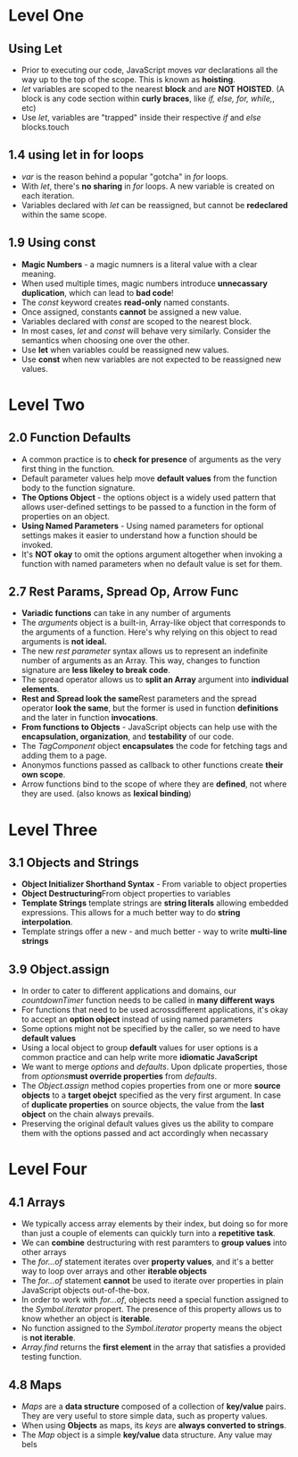 # Level One

## Using Let

*   Prior to executing our code, JavaScript moves _var_ declarations all the way up to the top of the scope. This is known as **hoisting**.
*   _let_ variables are scoped to the nearest **block** and are **NOT HOISTED**. (A block is any code section within **curly braces**, like _if, else, for, while,_, etc)
*   Use _let_, variables are "trapped" inside their respective _if_ and _else_ blocks.touch

## 1.4 using let in for loops

*   _var_ is the reason behind a popular "gotcha" in _for_ loops.
*   With _let_, there's **no sharing** in _for_ loops. A new variable is created on each iteration.
*   Variables declared with _let_ can be reassigned, but cannot be **redeclared** within the same scope.

## 1.9 Using const

*   **Magic Numbers** - a magic numners is a literal value with a clear meaning.
*   When used multiple times, magic numbers introduce **unnecassary duplication**, which can lead to **bad code**!
*   The _const_ keyword creates **read-only** named constants.
*   Once assigned, constants **cannot** be assigned a new value.
*   Variables declared with _const_ are scoped to the nearest block.
*   In most cases, _let_ and _const_ will behave very similarly. Consider the semantics when choosing one over the other.
*   Use **let** when variables could be reassigned new values.
*   Use **const** when new variables are not expected to be reassigned new values.

# Level Two

## 2.0 Function Defaults

*   A common practice is to **check for presence** of arguments as the very first thing in the function.
*   Default parameter values help move **default values** from the function body to the function signature.
*   **The Options Object** - the options object is a widely used pattern that allows user-defined settings to be passed to a function in the form of properties on an object.
*   **Using Named Parameters** - Using named parameters for optional settings makes it easier to understand how a function should be invoked.
*   It's **NOT okay** to omit the options argument altogether when invoking a function with named parameters when no default value is set for them.

## 2.7 Rest Params, Spread Op, Arrow Func

*   **Variadic functions** can take in any number of arguments
*   The _arguments_ object is a built-in, Array-like object that corresponds to the arguments of a function. Here's why relying on this object to read arguments is **not ideal.**
*   The new _rest parameter_ syntax allows us to represent an indefinite number of arguments as an Array. This way, changes to function signature are **less likeley to break code**.
*   The spread operator allows us to **split an Array** argument into **individual elements**.
*   **Rest and Spread look the same**Rest parameters and the spread operator **look the same**, but the former is used in function **definitions** and the later in function **invocations**.
*   **From functions to Objects** - JavaScript objects can help use with the **encapsulation, organization**, and **testability** of our code.
*   The _TagComponent_ object **encapsulates** the code for fetching tags and adding them to a page.
*   Anonymos functions passed as callback to other functions create **their own scope**.
*   Arrow functions bind to the scope of where they are **defined**, not where they are used. (also knows as **lexical binding**)

# Level Three

## 3.1 Objects and Strings

*   **Object Initializer Shorthand Syntax** - From variable to object properties
*   **Object Destructuring**From object properties to variables
*   **Template Strings** template strings are **string literals** allowing embedded expressions. This allows for a much better way to do **string interpolation**.
*   Template strings offer a new - and much better - way to write **multi-line strings**

## 3.9 Object.assign

*   In order to cater to different applications and domains, our _countdownTimer_ function needs to be called in **many different ways**
*   For functions that need to be used acrossdifferent applications, it's okay to accept an **option object** instead of using named parameters
*   Some options might not be specified by the caller, so we need to have **default values**
*   Using a local object to group **default** values for user options is a common practice and can help write more **idiomatic JavaScript**
*   We want to merge _options_ and _defaults_. Upon dplicate properties, those from _options_**must override properties** from _defaults_.
*   The _Object.assign_ method copies properties from one or more **source objects** to a **target obejct** specified as the very first argument. In case of **duplicate properties** on source objects, the value from the **last object** on the chain always prevails.
*   Preserving the original default values gives us the ability to compare them with the options passed and act accordingly when necassary

# Level Four

## 4.1 Arrays

*   We typically access array elements by their index, but doing so for more than just a couple of elements can quickly turn into a **repetitive task**.
*   We can **combine** destructuring with rest paramters to **group values** into other arrays
*   The _for...of_ statement iterates over **property values**, and it's a better way to loop over arrays and other **iterable objects**
*   The _for...of_ statement **cannot** be used to iterate over properties in plain JavaScript objects out-of-the-box.
*   In order to work with _for...of_, objects need a special function assigned to the _Symbol.iterator_ propert. The presence of this property allows us to know whether an object is **iterable**.
*   No function assigned to the _Symbol.iterator_ property means the object is **not iterable**.
*   _Array.find_ returns the **first element** in the array that satisfies a provided testing function.

## 4.8 Maps

*   _Maps_ are a **data structure** composed of a collection of **key/value** pairs. They are very useful to store simple data, such as property values.
*   When using **Objects** as maps, its _keys_ are **always converted to strings**.
*   The _Map_ object is a simple **key/value** data structure. Any value may bels
